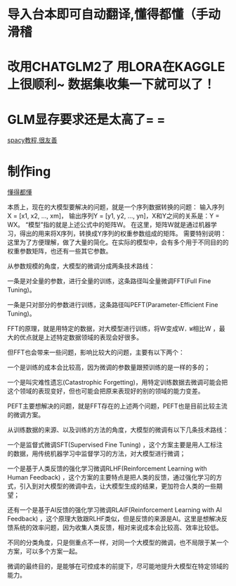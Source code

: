 

# 导入台本即可自动翻译,懂得都懂（手动滑稽
# 改用CHATGLM2了 用LORA在KAGGLE上很顺利~ 数据集收集一下就可以了！
# GLM显存要求还是太高了= =

[spacy教程,很友善](https://course.spacy.io/zh/)
# 制作ing

[懂得都懂](1.png)

本质上，现在的大模型要解决的问题，就是一个序列数据转换的问题：
输入序列 X = [x1, x2, ..., xm]， 输出序列Y = [y1, y2, …, yn]，X和Y之间的关系是：Y = WX。
“模型”指的就是上述公式中的矩阵W。
在这里，矩阵W就是通过机器学习，得出的用来将X序列，转换成Y序列的权重参数组成的矩阵。
需要特别说明：这里为了方便理解，做了大量的简化。在实际的模型中，会有多个用于不同目的的权重参数矩阵，也还有一些其它参数。

从参数规模的角度，大模型的微调分成两条技术路线：

一条是对全量的参数，进行全量的训练，这条路径叫全量微调FFT(Full Fine Tuning)。

一条是只对部分的参数进行训练，这条路径叫PEFT(Parameter-Efficient Fine Tuning)。

FFT的原理，就是用特定的数据，对大模型进行训练，将W变成W`，W`相比W ，最大的优点就是上述特定数据领域的表现会好很多。

但FFT也会带来一些问题，影响比较大的问题，主要有以下两个：

一个是训练的成本会比较高，因为微调的参数量跟预训练的是一样的多的；

一个是叫灾难性遗忘(Catastrophic Forgetting)，用特定训练数据去微调可能会把这个领域的表现变好，但也可能会把原来表现好的别的领域的能力变差。

PEFT主要想解决的问题，就是FFT存在的上述两个问题，PEFT也是目前比较主流的微调方案。

从训练数据的来源、以及训练的方法的角度，大模型的微调有以下几条技术路线：

一个是监督式微调SFT(Supervised Fine Tuning) ，这个方案主要是用人工标注的数据，用传统机器学习中监督学习的方法，对大模型进行微调；

一个是基于人类反馈的强化学习微调RLHF(Reinforcement Learning with Human Feedback) ，这个方案的主要特点是把人类的反馈，通过强化学习的方式，引入到对大模型的微调中去，让大模型生成的结果，更加符合人类的一些期望；

还有一个是基于AI反馈的强化学习微调RLAIF(Reinforcement Learning with AI Feedback) ，这个原理大致跟RLHF类似，但是反馈的来源是AI。这里是想解决反馈系统的效率问题，因为收集人类反馈，相对来说成本会比较高、效率比较低。

不同的分类角度，只是侧重点不一样，对同一个大模型的微调，也不局限于某一个方案，可以多个方案一起。

微调的最终目的，是能够在可控成本的前提下，尽可能地提升大模型在特定领域的能力。
